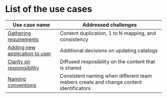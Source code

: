 # List of the use cases

| Use case name                                                      | Addressed challenges                                                                  |
|--------------------------------------------------------------------|---------------------------------------------------------------------------------------|
| [Gathering requirements](usecases/SPS03/requirements-gathering.md) | Content duplication, 1 to N mapping, and consistency                                  |
| [Adding new application to user](usecases/SPS03/adding-app.md)     | Additional decisions on updating catalogs                                             |
| [Clarity on responsibility](usecases/SPS03/clarity-on-resp.md)     | Diffused resposibility on the content that is shared                                  |
| [Naming conventions](usecases/SPS03/naming.md)                     | Consistent naming when different team mebers create and change content identificators |